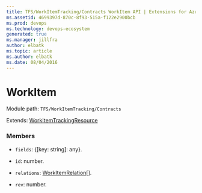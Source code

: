 ```yaml
---
title: TFS/WorkItemTracking/Contracts WorkItem API | Extensions for Azure DevOps Services
ms.assetid: 4699397d-870c-8f93-515a-f122e2900bcb
ms.prod: devops
ms.technology: devops-ecosystem
generated: true
ms.manager: jillfra
author: elbatk
ms.topic: article
ms.author: elbatk
ms.date: 08/04/2016
---
```


# WorkItem

Module path: `TFS/WorkItemTracking/Contracts`

Extends: [WorkItemTrackingResource](../../../TFS/WorkItemTracking/Contracts/WorkItemTrackingResource.md)

### Members

* `fields`: {[key: string]: any}. 

* `id`: number. 

* `relations`: [WorkItemRelation](../../../TFS/WorkItemTracking/Contracts/WorkItemRelation.md)[]. 

* `rev`: number. 

